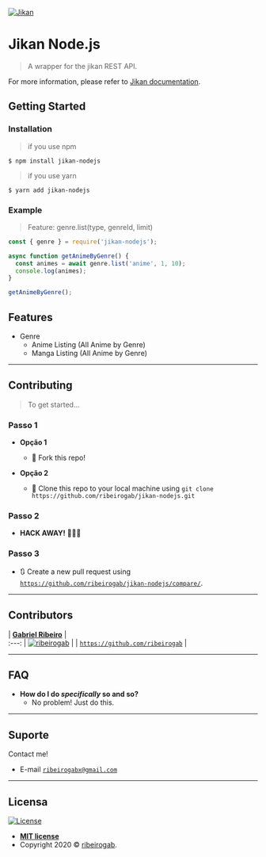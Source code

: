[![Jikan](https://github.com/ribeirogab/jikan-nodejs/blob/master/examples/logo.png)](wrapper-for-jikan)

# Jikan Node.js
> A wrapper for the jikan REST API.

For more information, please refer to [Jikan documentation](https://jikan.docs.apiary.io/#).

## Getting Started

### Installation
> if you use npm
```
$ npm install jikan-nodejs
```
> if you use yarn
```
$ yarn add jikan-nodejs
```

### Example

> Feature: genre.list(type, genreId, limit)
```js
const { genre } = require('jikan-nodejs');

async function getAnimeByGenre() {
  const animes = await genre.list('anime', 1, 10);
  console.log(animes);
}

getAnimeByGenre();
```

## Features

- Genre
  - Anime Listing (All Anime by Genre)
  - Manga Listing (All Anime by Genre)

---

## Contributing

> To get started...

### Passo 1

- **Opção 1**
    - 🍴  Fork this repo!

- **Opção 2**
    - 👯  Clone this repo to your local machine using `git clone https://github.com/ribeirogab/jikan-nodejs.git`

### Passo 2

- **HACK AWAY!** 🔨🔨🔨

### Passo 3

- 🔃  Create a new pull request using <a href="https://github.com/ribeirogab/jikan-nodejs/compare/" target="_blank">`https://github.com/ribeirogab/jikan-nodejs/compare/`</a>.

---

## Contributors

| <a href="https://github.com/ribeirogab" target="_blank">**Gabriel Ribeiro**</a> |  
:---:
| [![ribeirogab](https://avatars3.githubusercontent.com/u/44847326?s=200&u=30a156f0a61f81eaa137cb286ed13e9527916039&v=4)](https://github.com/ribeirogab)    | 
| <a href="https://github.com/ribeirogab" target="_blank">`https://github.com/ribeirogab`</a> | 

---

## FAQ

- **How do I do *specifically* so and so?**
    - No problem! Just do this.
    
---

## Suporte

Contact me!

- E-mail <a href="mailto:ribeirogabx@gmail.com" target="_blank">`ribeirogabx@gmail.com`</a>

---

## Licensa

[![License](http://img.shields.io/:license-mit-blue.svg?style=flat-square)](http://badges.mit-license.org)

- **[MIT license](http://opensource.org/licenses/mit-license.php)**
- Copyright 2020 © <a href="https://github.com/ribeirogab" target="_blank">ribeirogab</a>.

